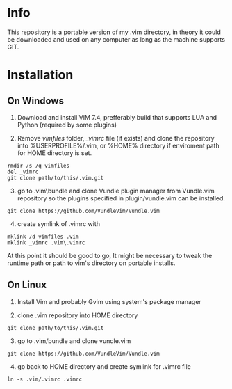 # Info

This repository is a portable version of my .vim directory, in theory it could be downloaded and used on any computer as long as the machine supports GIT.

# Installation

## On Windows

1. Download and install VIM 7.4, prefferably build that supports LUA and Python (required by some plugins)

2. Remove *vimfiles* folder, *_vimrc* file (if exists) and clone the repository into %USERPROFILE%/.vim, or %HOME% directory if enviroment path for HOME directory is set.

```
rmdir /s /q vimfiles
del _vimrc
git clone path/to/this/.vim.git
```
3. go to .vim\bundle and clone Vundle plugin manager from Vundle.vim repository so the plugins specified in plugin/vundle.vim can be installed.

```
git clone https://github.com/VundleVim/Vundle.vim
```
4. create symlink of .vimrc with

```
mklink /d vimfiles .vim
mklink _vimrc .vim\.vimrc
```
At this point it should be good to go, It might be necessary to tweak the runtime path or path to vim's directory on portable installs.

## On Linux

1. Install Vim and probably Gvim using system's package manager

2. clone .vim repository into HOME directory

```
git clone path/to/this/.vim.git
```

3. go to .vim/bundle and clone vundle.vim

```
git clone https://github.com/VundleVim/Vundle.vim
```

4. go back to HOME directory and create symlink for .vimrc file

```
ln -s .vim/.vimrc .vimrc
```
